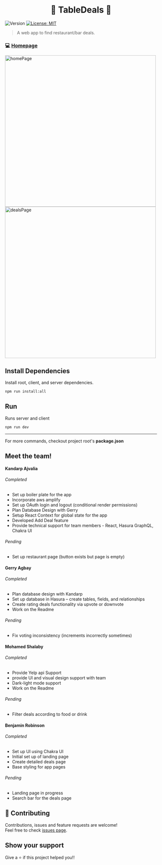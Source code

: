 <h1 align="center">🥘 TableDeals 🥂 </h1>
<p>
  <img alt="Version" src="https://img.shields.io/badge/version-0.0.1-blue.svg?cacheSeconds=2592000" />
  <a href="#" target="_blank">
    <img alt="License: MIT" src="https://img.shields.io/badge/License-MIT-yellow.svg" />
  </a>
</p>

> A web app to find restaurant/bar deals.

### 💻 [Homepage](https://tabledeals-mvp.herokuapp.com)

<img width="500" alt="homePage" src="https://user-images.githubusercontent.com/22509838/99138081-205ec480-25fc-11eb-93f4-619be2fa0e94.png">
<img width="500" alt="dealsPage" src="https://user-images.githubusercontent.com/22509838/99138082-2359b500-25fc-11eb-820c-735e9139c80e.png">


## Install Dependencies

Install root, client, and server dependencies.
```sh
npm run install:all
```

## Run 

Runs server and client
```sh
npm run dev
```

---
For more commands, checkout project root's **package.json**

## Meet the team!
<h4>Kandarp Ajvalia</h4>
  <h6>Completed</h6>
  <ul>
    <li> Set up boiler plate for the app </li>
    <li> Incorporate aws amplify </li>
    <li> Set up OAuth login and logout (conditional render permissions) </li>
    <li> Plan Database Design with Gerry </li>
    <li> Setup React Context for global state for the app </li>
    <li> Developed Add Deal feature </li>
    <li> Provide technical support for team members - React, Hasura GraphQL, Chakra UI </li>
  </ul>
  <h6>Pending</h6>
  <ul>
    <li> Set up restaurant page (button exists but page is empty) </li>
  </ul>
  
<h4>Gerry Agbay</h4>
  <h6>Completed</h6>
  <ul>
    <li> Plan database design with Kandarp </li>
    <li> Set up database in Hasura – create tables, fields, and relationships </li>
    <li> Create rating deals functionality via upvote or downvote </li>
    <li> Work on the Readme </li>
  </ul>
  <h6>Pending</h6>
  <ul>
    <li> Fix voting inconsistency (increments incorrectly sometimes) </li>
  </ul>
  
<h4>Mohamed Shalaby</h4>
  <h6>Completed</h6>
  <ul>
    <li> Provide Yelp api Support </li>
    <li> provide UI and visual design support with team </li>
    <li> Dark-light mode support </li>
    <li> Work on the Readme </li>
  </ul>
  <h6>Pending</h6>
  <ul>
    <li> Filter deals according to food or drink </li>
  </ul>

<h4>Benjamin Robinson</h4>
  <h6>Completed</h6>
  <ul>
    <li> Set up UI using Chakra UI </li>
    <li> Initial set up of landing page </li>
    <li> Create detailed deals page </li>
    <li> Base styling for app pages </li>
  </ul>
  <h6>Pending</h6>
  <ul>
    <li> Landing page in progress </li>
    <li> Search bar for the deals page </li>
  </ul>

## 🤝 Contributing

Contributions, issues and feature requests are welcome!<br />Feel free to check [issues page](https://github.com/KandarpAjvalia/tabledeals/issues). 

## Show your support

Give a ⭐️ if this project helped you!!
